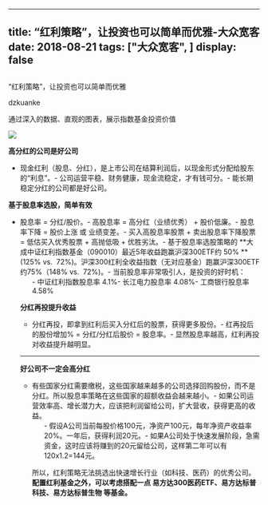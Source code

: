 
---
title:   “红利策略”，让投资也可以简单而优雅-大众宽客
date: 2018-08-21
tags: ["大众宽客", ]
display: false
---


## 



“红利策略”，让投资也可以简单而优雅




dzkuanke




通过深入的数据、直观的图表，展示指数基金投资价值


<img class="" data-copyright="0" data-ratio="0.5625" data-s="300,640" src="https://mmbiz.qpic.cn/mmbiz_jpg/PKw3FQPmhIjiahUeCeqdZleHR8ZAEUicMe3XQKdia6iatntXbyk8o88Idiaoe5xXf9cktvY6iaGzhvjlHIDK3OaGZjrg/640?wx_fmt=jpeg" data-type="jpeg" data-w="1280" style="">



**高分红的公司是好公司**
- 现金红利（股息、分红），是上市公司在结算利润后，以现金形式分配给股东的“利息”。- 公司运营平稳、财务健康，现金流稳定，才有钱可分。- 能长期稳定分红的公司都是好公司。


**基于股息率选股，简单有效**
- 股息率 = 分红/股价。- 高股息率 = 高分红（业绩优秀） + 股价低廉。- 股息率下降 = 股价上涨 或 业绩变差。- 买入高股息率股票 + 卖出股息率下降股票 = 低估买入优秀股票 + 高抛低吸 + 优胜劣汰。- 基于股息率选股策略的 **大成中证红利指数基金（090010）最近5年收益跑赢沪深300ETF约 50% **(125% vs. &nbsp;72%)。沪深300红利全收益指数（无对应基金）跑赢沪深300ETF约75%（148% vs. &nbsp;72%)。- 当前股息率非常吸引人，是投资的好时机：<ul class=" list-paddingleft-2" style="list-style-type: square;">- 中证红利指数股息率 4.1%- 长江电力股息率 4.08%- 工商银行股息率 4.58%


**分红再投提升收益**
- 分红再投，即拿到红利后买入分红后的股票，获得更多股份。- 红再投后的股份增加% = 分红/分红后股价 = 股息率。- 显然股息率越高，红利再投对收益提升越明显。
****

**好公司不一定会高分红**
- 有些国家分红需要缴税，这些国家越来越多的公司选择回购股份，而不是分红。所以股息率策略在这些国家的超额收益会越来越小。- 如果公司运营效率高、增长潜力大，应该把利润留给公司，扩大营收，获得更高的收益。<ul class=" list-paddingleft-2" style="list-style-type: square;">- 假设A公司当前每股价格100元，净资产100元，每年净资产收益率20%。一年后，获得利润20元。- 如果A公司处于快速发展阶段，急需资金，这时应该将赚到的20元留给公司，这样第二年可以有120x1.2=144元。


所以，红利策略无法挑选出快速增长行业（如科技、医药）的优秀公司。**配置红利基金之外，可以考虑搭配一点 易方达300医药ETF、易方达标普科技、易方达标普生物 等基金。**












